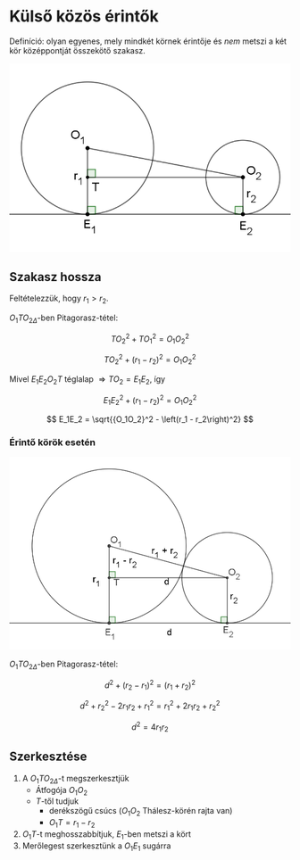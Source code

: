 # Külső közös érintők

Definíció: olyan egyenes, mely mindkét körnek érintője és *nem* metszi a két kör középpontját összekötő szakasz.

![](imgs/külső-érintő-szakasz-hossza.png)

## Szakasz hossza

Feltételezzük, hogy $r_1>r_2$.

${O_1TO_2}_{\Delta}$-ben Pitagorasz-tétel:

$$ {TO_2}^2 + {TO_1}^2 = {O_1O_2}^2 $$

$$ {TO_2}^2 + \left(r_1 - r_2\right)^2 = {O_1O_2}^2 $$

Mivel $E_1E_2O_2T$ téglalap $\Rightarrow TO_2 = E_1E_2$, így

$$ {E_1E_2}^2 + \left(r_1 - r_2\right)^2 = {O_1O_2}^2 $$

$$ E_1E_2 = \sqrt{{O_1O_2}^2 - \left(r_1 - r_2\right)^2} $$

### Érintő körök esetén

![](imgs/külső-érintő-szakasz-hossza-érintő-körök.png)

${O_1TO_2}_{\Delta}$-ben Pitagorasz-tétel:

$$ d^2 + \left(r_2 - r_1\right)^2 = \left(r_1 + r_2\right)^2 $$

$$ d^2 + r_2^2 - 2r_1r_2 + r_1^2 = r_1^2 + 2r_1r_2 + r_2^2 $$

$$ d^2 = 4r_1r_2 $$

## Szerkesztése

1. A ${O_1TO_2}_{\Delta}$-t megszerkesztjük
    - Átfogója $O_1O_2$
    - $T$-től tudjuk
        - derékszögű csúcs ($O_1O_2$ Thálesz-körén rajta van)
        - $O_1T = r_1 - r_2$
2. $O_1T$-t meghosszabbítjuk, $E_1$-ben metszi a kört
3. Merőlegest szerkesztünk a $O_1E_1$ sugárra
